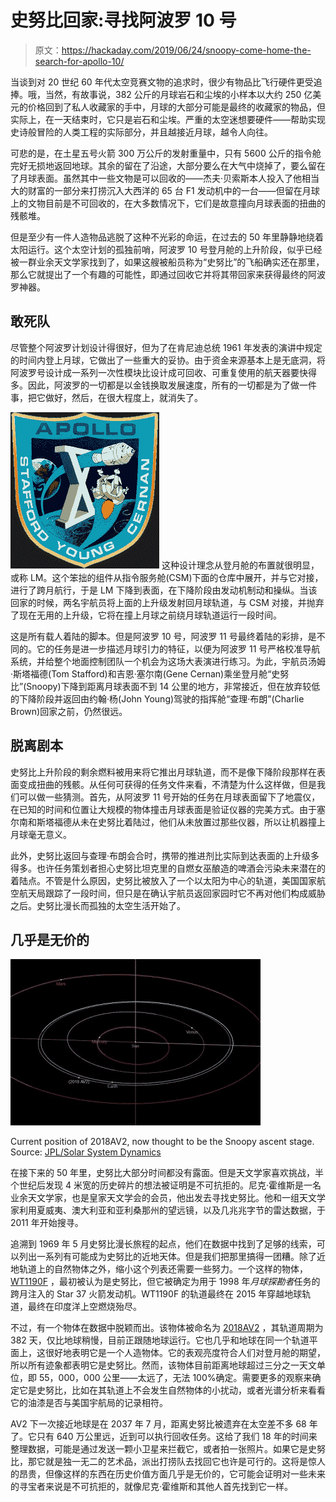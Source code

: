 # 史努比回家:寻找阿波罗 10 号

> 原文：<https://hackaday.com/2019/06/24/snoopy-come-home-the-search-for-apollo-10/>

当谈到对 20 世纪 60 年代太空竞赛文物的追求时，很少有物品比飞行硬件更受追捧。哦，当然，有故事说，382 公斤的月球岩石和尘埃的小样本以大约 250 亿美元的价格回到了私人收藏家的手中，月球的大部分可能是最终的收藏家的物品，但实际上，在一天结束时，它只是岩石和尘埃。严重的太空迷想要硬件——帮助实现史诗般冒险的人类工程的实际部分，并且越接近月球，越令人向往。

可悲的是，在土星五号火箭 300 万公斤的发射重量中，只有 5600 公斤的指令舱完好无损地返回地球。其余的留在了沿途，大部分要么在大气中烧掉了，要么留在了月球表面。虽然其中一些文物是可以回收的——杰夫·贝索斯本人投入了他相当大的财富的一部分来打捞沉入大西洋的 65 台 F1 发动机中的一台——但留在月球上的文物目前是不可回收的，在大多数情况下，它们是故意撞向月球表面的扭曲的残骸堆。

但是至少有一件人造物品逃脱了这种不光彩的命运，在过去的 50 年里静静地绕着太阳运行。这个太空计划的孤独前哨，阿波罗 10 号登月舱的上升阶段，似乎已经被一群业余天文学家找到了，如果这艘被船员称为“史努比”的飞船确实还在那里，那么它就提出了一个有趣的可能性，即通过回收它并将其带回家来获得最终的阿波罗神器。

## 敢死队

尽管整个阿波罗计划设计得很好，但为了在肯尼迪总统 1961 年发表的演讲中规定的时间内登上月球，它做出了一些重大的妥协。由于资金来源基本上是无底洞，将阿波罗号设计成一系列一次性模块比设计成可回收、可重复使用的航天器要快得多。因此，阿波罗的一切都是以金钱换取发展速度，所有的一切都是为了做一件事，把它做好，然后，在很大程度上，就消失了。

[![](img/c098ff3dc6f40ae8e92f105745248104.png)](https://hackaday.com/wp-content/uploads/2019/06/S69-31959-2.jpg) 这种设计理念从登月舱的布置就很明显，或称 LM。这个笨拙的组件从指令服务舱(CSM)下面的仓库中展开，并与它对接，进行了跨月航行，于是 LM 下降到表面，在下降阶段由发动机制动和操纵。当该回家的时候，两名宇航员将上面的上升级发射回月球轨道，与 CSM 对接，并抛弃了现在无用的上升级，它将在撞上月球之前绕月球轨道运行一段时间。

这是所有载人着陆的脚本。但是阿波罗 10 号，阿波罗 11 号最终着陆的彩排，是不同的。它的任务是进一步描述月球引力的特征，以便为阿波罗 11 号严格校准导航系统，并给整个地面控制团队一个机会为这场大表演进行练习。为此，宇航员汤姆·斯塔福德(Tom Stafford)和吉恩·塞尔南(Gene Cernan)乘坐登月舱“史努比”(Snoopy)下降到距离月球表面不到 14 公里的地方，非常接近，但在放弃较低的下降阶段并返回由约翰·杨(John Young)驾驶的指挥舱“查理·布朗”(Charlie Brown)回家之前，仍然很远。

## 脱离剧本

史努比上升阶段的剩余燃料被用来将它推出月球轨道，而不是像下降阶段那样在表面变成扭曲的残骸。从任何可获得的任务文件来看，不清楚为什么这样做，但是我们可以做一些猜测。首先，从阿波罗 11 号开始的任务在月球表面留下了地震仪，在已知的时间和位置让大规模的物体撞击月球表面是验证仪器的完美方式。由于塞尔南和斯塔福德从未在史努比着陆过，他们从未放置过那些仪器，所以让机器撞上月球毫无意义。

此外，史努比返回与查理·布朗会合时，携带的推进剂比实际到达表面的上升级多得多。也许任务策划者担心史努比坦克里的自燃女巫酿造的啤酒会污染未来潜在的着陆点。不管是什么原因，史努比被放入了一个以太阳为中心的轨道，美国国家航空航天局跟踪了一段时间，但只是在确认宇航员返回家园时它不再对他们构成威胁之后。史努比漫长而孤独的太空生活开始了。

## 几乎是无价的

[![](img/fec793f13d1bdb6c479e7d1b30d9da9d.png)](https://hackaday.com/wp-content/uploads/2019/06/orbit-viewer-snapshot-88.jpg)

Current position of 2018AV2, now thought to be the Snoopy ascent stage. Source: [JPL/Solar System Dynamics](https://ssd.jpl.nasa.gov/sbdb.cgi?sstr=2018%20AV2;old=0;orb=1;cov=0;log=0;cad=0#orb)

在接下来的 50 年里，史努比大部分时间都没有露面。但是天文学家喜欢挑战，半个世纪后发现 4 米宽的历史碎片的想法被证明是不可抗拒的。尼克·霍维斯是一名业余天文学家，也是皇家天文学会的会员，他出发去寻找史努比。他和一组天文学家利用夏威夷、澳大利亚和亚利桑那州的望远镜，以及几兆兆字节的雷达数据，于 2011 年开始搜寻。

追溯到 1969 年 5 月史努比漫长旅程的起点，他们在数据中找到了足够的线索，可以列出一系列有可能成为史努比的近地天体。但是我们把那里搞得一团糟。除了近地轨道上的自然物体之外，缩小这个列表还需要一些努力。一个这样的物体， [WT1190F](https://en.wikipedia.org/wiki/WT1190F) ，最初被认为是史努比，但它被确定为用于 1998 年*月球探勘者*任务的跨月注入的 Star 37 火箭发动机。WT1190F 的轨道最终在 2015 年穿越地球轨道，最终在印度洋上空燃烧殆尽。

不过，有一个物体在数据中脱颖而出。该物体被命名为 [2018AV2](https://www.minorplanetcenter.net/mpec/K18/K18A63.html) ，其轨道周期为 382 天，仅比地球稍慢，目前正跟随地球运行。它也几乎和地球在同一个轨道平面上，这很好地表明它是一个人造物体。它的表观亮度符合人们对登月舱的期望，所以所有迹象都表明它是史努比。然而，该物体目前距离地球超过三分之一天文单位，即 55，000，000 公里——太远了，无法 100%确定。需要更多的观察来确定它是史努比，比如在其轨道上不会发生自然物体的小扰动，或者光谱分析来看看它的油漆是否与美国宇航局的记录相符。

AV2 下一次接近地球是在 2037 年 7 月，距离史努比被遗弃在太空差不多 68 年了。它只有 640 万公里远，近到可以执行回收任务。这给了我们 18 年的时间来整理数据，可能是通过发送一颗小卫星来拦截它，或者拍一张照片。如果它是史努比，那它就是独一无二的艺术品，派出打捞队去找回它也许是可行的。这将是惊人的昂贵，但像这样的东西在历史价值方面几乎是无价的，它可能会证明对一些未来的寻宝者来说是不可抗拒的，就像尼克·霍维斯和其他人首先找到它一样。